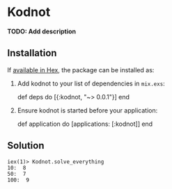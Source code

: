# Kodnot

**TODO: Add description**

## Installation

If [available in Hex](https://hex.pm/docs/publish), the package can be installed as:

  1. Add kodnot to your list of dependencies in `mix.exs`:

        def deps do
          [{:kodnot, "~> 0.0.1"}]
        end

  2. Ensure kodnot is started before your application:

        def application do
          [applications: [:kodnot]]
        end

## Solution
```
iex(1)> Kodnot.solve_everything
10:  8
50:  7
100:  9
```
